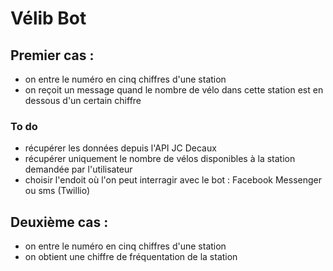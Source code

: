 # Vélib Bot 

## Premier cas : 
- on entre le numéro en cinq chiffres d'une station
- on reçoit un message quand le nombre de vélo dans cette station est en dessous d'un certain chiffre

### To do
- récupérer les données depuis l'API JC Decaux
- récupérer uniquement le nombre de vélos disponibles à la station demandée par l'utilisateur
- choisir l'endoit où l'on peut interragir avec le bot : Facebook Messenger ou sms (Twillio)

## Deuxième cas : 
- on entre le numéro en cinq chiffres d'une station
- on obtient une chiffre de fréquentation de la station